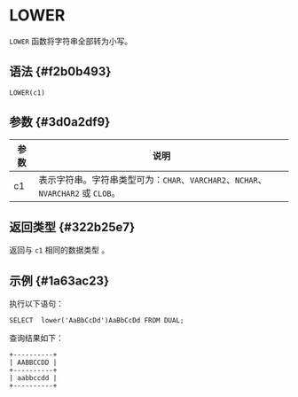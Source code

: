 LOWER 
==========================



`LOWER` 函数将字符串全部转为小写。

语法 {#f2b0b493}
--------------

    LOWER(c1)



参数 {#3d0a2df9}
--------------



| 参数 |                              说明                               |
|----|---------------------------------------------------------------|
| c1 | 表示字符串。字符串类型可为：`CHAR`、`VARCHAR2`、`NCHAR`、`NVARCHAR2` 或 `CLOB`。 |



返回类型 {#322b25e7}
----------------

返回与 `c1` 相同的数据类型 。

示例 {#1a63ac23}
--------------

执行以下语句：

    SELECT  lower('AaBbCcDd')AaBbCcDd FROM DUAL;



查询结果如下：

    +----------+
    | AABBCCDD |
    +----------+
    | aabbccdd |
    +----------+


